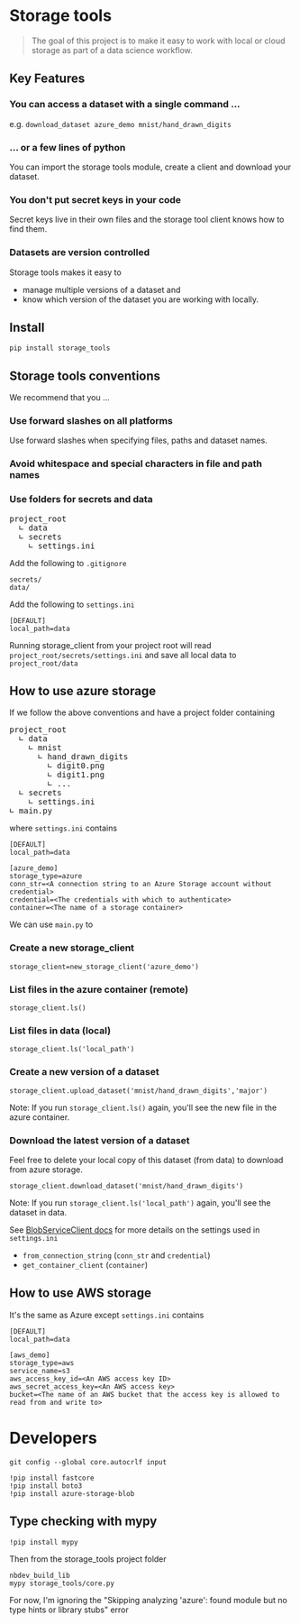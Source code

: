 # Storage tools
> The goal of this project is to make it easy to work with local or cloud storage as part of a data science workflow.


## Key Features

### You can access a dataset with a single command ...

e.g. `download_dataset azure_demo mnist/hand_drawn_digits`

### ... or a few lines of python

You can import the storage tools module, create a client and download your dataset.

### You don't put secret keys in your code

Secret keys live in their own files and the storage tool client knows how to find them.

### Datasets are version controlled

Storage tools makes it easy to 
- manage multiple versions of a dataset and
- know which version of the dataset you are working with locally.

## Install

`pip install storage_tools`

## Storage tools conventions

We recommend that you ...

### Use forward slashes on all platforms

Use forward slashes when specifying files, paths and dataset names.

### Avoid whitespace and special characters in file and path names

### Use folders for secrets and data

<pre>
project_root
  &angrt; data
  &angrt; secrets
    &angrt; settings.ini
</pre>

Add the following to `.gitignore`
```
secrets/
data/
```

Add the following to `settings.ini`
```
[DEFAULT]
local_path=data
```

Running storage_client from your project root will read `project_root/secrets/settings.ini` and save all local data to `project_root/data`

## How to use azure storage

If we follow the above conventions and have a project folder containing

<pre>
project_root
  &angrt; data
    &angrt; mnist
      &angrt; hand_drawn_digits
        &angrt; digit0.png
        &angrt; digit1.png
        &angrt; ...
  &angrt; secrets
    &angrt; settings.ini
&angrt; main.py
</pre>

where `settings.ini` contains

```
[DEFAULT]
local_path=data

[azure_demo]
storage_type=azure
conn_str=<A connection string to an Azure Storage account without credential>
credential=<The credentials with which to authenticate>
container=<The name of a storage container>
```

We can use `main.py` to

### Create a new storage_client

```
storage_client=new_storage_client('azure_demo')
```

### List files in the azure container (remote)

```
storage_client.ls()
```

### List files in data (local)

```
storage_client.ls('local_path')
```

### Create a new version of a dataset

```
storage_client.upload_dataset('mnist/hand_drawn_digits','major')
```

Note: If you run `storage_client.ls()` again, you'll see the new file in the azure container.

### Download the latest version of a dataset

Feel free to delete your local copy of this dataset (from data) to download from azure storage.

```
storage_client.download_dataset('mnist/hand_drawn_digits')
```

Note: If you run `storage_client.ls('local_path')` again, you'll see the dataset in data.

See [BlobServiceClient docs](https://docs.microsoft.com/en-us/python/api/azure-storage-blob/azure.storage.blob.blobserviceclient?view=azure-python) for more details on the settings used in `settings.ini`
- `from_connection_string` (`conn_str` and `credential`)
- `get_container_client` (`container`)

## How to use AWS storage

It's the same as Azure except `settings.ini` contains

```
[DEFAULT]
local_path=data

[aws_demo]
storage_type=aws
service_name=s3
aws_access_key_id=<An AWS access key ID>
aws_secret_access_key=<An AWS access key>
bucket=<The name of an AWS bucket that the access key is allowed to read from and write to>
```

# Developers

```
git config --global core.autocrlf input
```

```
!pip install fastcore
!pip install boto3
!pip install azure-storage-blob
```

## Type checking with mypy

```
!pip install mypy
```

Then from the storage_tools project folder
```
nbdev_build_lib
mypy storage_tools/core.py
```

For now, I'm ignoring the "Skipping analyzing 'azure': found module but no type hints or library stubs" error
